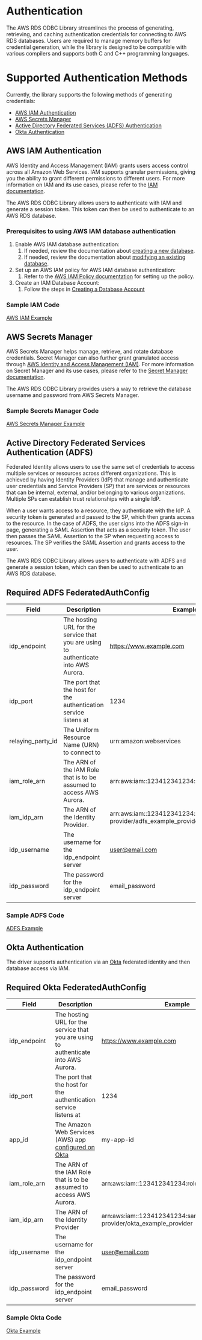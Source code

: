 # Authentication
The AWS RDS ODBC Library streamlines the process of generating, retrieving, and caching authentication credentials for connecting to AWS RDS databases. Users are required to manage memory buffers for credential generation, while the library is designed to be compatible with various compilers and supports both C and C++ programming languages.

# Supported Authentication Methods
Currently, the library supports the following methods of generating credentials:
- [AWS IAM Authentication](#aws-iam-authentication)
- [AWS Secrets Manager](#aws-secrets-manager)
- [Active Directory Federated Services (ADFS) Authentication](#active-directory-federated-services-authentication-adfs)
- [Okta Authentication](#okta-authentication)

## AWS IAM Authentication
AWS Identity and Access Management (IAM) grants users access control across all Amazon Web Services. IAM supports granular permissions, giving you the ability to grant different permissions to different users. For more information on IAM and its use cases, please refer to the [IAM documentation](https://docs.aws.amazon.com/IAM/latest/UserGuide/introduction.html).

The AWS RDS ODBC Library allows users to authenticate with IAM and generate a session token. This token can then be used to authenticate to an AWS RDS database.

### Prerequisites to using AWS IAM database authentication
1. Enable AWS IAM database authentication:
    1. If needed, review the documentation about [creating a new database](https://docs.aws.amazon.com/AmazonRDS/latest/UserGuide/USER_CreateDBInstance.html).
    1. If needed, review the documentation about [modifying an existing database](https://docs.aws.amazon.com/AmazonRDS/latest/UserGuide/Overview.DBInstance.Modifying.html).
1. Set up an AWS IAM policy for AWS IAM database authentication:
    1. Refer to the [AWS IAM Policy documentation](https://docs.aws.amazon.com/AmazonRDS/latest/UserGuide/UsingWithRDS.IAMDBAuth.IAMPolicy.html) for setting up the policy.
1. Create an IAM Database Account:
    1. Follow the steps in [Creating a Database Account]((https://docs.aws.amazon.com/AmazonRDS/latest/UserGuide/UsingWithRDS.IAMDBAuth.DBAccounts.html))

### Sample IAM Code
[AWS IAM Example](./auth_iam_example.cpp)

## AWS Secrets Manager
AWS Secrets Manager helps manage, retrieve, and rotate database credentials. Secret Manager can also further grant granulated access through [AWS Identity and Access Management (IAM)](https://docs.aws.amazon.com/secretsmanager/latest/userguide/intro.html). For more information on Secret Manager and its use cases, please refer to the [Secret Manager documentation](https://docs.aws.amazon.com/secretsmanager/latest/userguide/intro.html).

The AWS RDS ODBC Library provides users a way to retrieve the database username and password from AWS Secrets Manager.

### Sample Secrets Manager Code
[AWS Secrets Manager Example](./auth_secrets_manager_example.cpp)

## Active Directory Federated Services Authentication (ADFS)
Federated Identity allows users to use the same set of credentials to access multiple services or resources across different organizations. This is achieved by having Identity Providers (IdP) that manage and authenticate user credentials and Service Providers (SP) that are services or resources that can be internal, external, and/or belonging to various organizations. Multiple SPs can establish trust relationships with a single IdP.

When a user wants access to a resource, they authenticate with the IdP. A security token is generated and passed to the SP, which then grants access to the resource. In the case of ADFS, the user signs into the ADFS sign-in page, generating a SAML Assertion that acts as a security token. The user then passes the SAML Assertion to the SP when requesting access to resources. The SP verifies the SAML Assertion and grants access to the user.

The AWS RDS ODBC Library allows users to authenticate with ADFS and generate a session token, which can then be used to authenticate to an AWS RDS database.

## Required ADFS FederatedAuthConfig

| Field | Description | Example
|-|-|-|
| idp_endpoint | The hosting URL for the service that you are using to authenticate into AWS Aurora. | https://www.example.com |
| idp_port | The port that the host for the authentication service listens at | 1234 |
| relaying_party_id | The Uniform Resource Name (URN) to connect to | urn:amazon:webservices |
| iam_role_arn | The ARN of the IAM Role that is to be assumed to access AWS Aurora. | arn:aws:iam::123412341234:role/adfs_example_role |
| iam_idp_arn | The ARN of the Identity Provider. |  arn:aws:iam::123412341234:saml-provider/adfs_example_provider |
| idp_username | The username for the idp_endpoint server | user@email.com |
| idp_password | The password for the idp_endpoint server | email_password |

### Sample ADFS Code
[ADFS Example](./auth_adfs_example.cpp)

## Okta Authentication
The driver supports authentication via an [Okta](https://www.okta.com/) federated identity and then database access via IAM.

## Required Okta FederatedAuthConfig

| Field | Description | Example
|-|-|-|
| idp_endpoint | The hosting URL for the service that you are using to authenticate into AWS Aurora. | https://www.example.com |
| idp_port | The port that the host for the authentication service listens at | 1234 |
| app_id | The Amazon Web Services (AWS) app [configured on Okta](https://help.okta.com/en-us/content/topics/deploymentguides/aws/aws-configure-aws-app.htm) | my-app-id |
| iam_role_arn | The ARN of the IAM Role that is to be assumed to access AWS Aurora. | arn:aws:iam::123412341234:role/okta_example_role |
| iam_idp_arn | The ARN of the Identity Provider |  arn:aws:iam::123412341234:saml-provider/okta_example_provider |
| idp_username | The username for the idp_endpoint server | user@email.com |
| idp_password | The password for the idp_endpoint server | email_password |

### Sample Okta Code
[Okta Example](./auth_okta_example.cpp)

